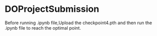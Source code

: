 # DOProjectSubmission
Before running .ipynb file,Upload the checkpoint4.pth and then run the .ipynb file to reach the optimal point.
